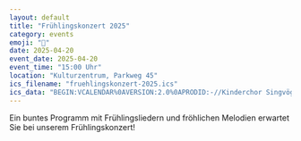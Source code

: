 ```yaml
---
layout: default
title: "Frühlingskonzert 2025"
category: events
emoji: "🌸"
date: 2025-04-20
event_date: 2025-04-20
event_time: "15:00 Uhr"
location: "Kulturzentrum, Parkweg 45"
ics_filename: "fruehlingskonzert-2025.ics"
ics_data: "BEGIN:VCALENDAR%0AVERSION:2.0%0APRODID:-//Kinderchor Singvögelchen//DE%0ABEGIN:VEVENT%0ADTSTART:20250420T130000Z%0ADTEND:20250420T150000Z%0ASUMMARY:Frühlingskonzert 2025 - Kinderchor Singvögelchen%0ALOCATION:Kulturzentrum, Parkweg 45, Singstadt%0ADESCRIPTION:Ein buntes Programm mit Frühlingsliedern und fröhlichen Melodien mit den Singvögelchen.%0AEND:VEVENT%0AEND:VCALENDAR"
---
```


Ein buntes Programm mit Frühlingsliedern und fröhlichen Melodien erwartet Sie bei unserem Frühlingskonzert!
